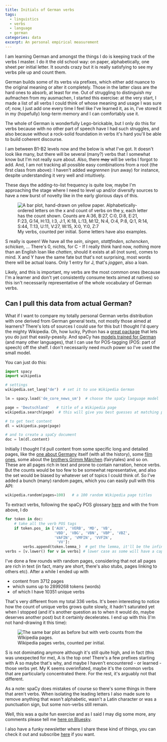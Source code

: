 ```yaml
---
title: Initials of German verbs
tags:
  - linguistics
  - verbs
  - language
  - german
categories: data
excerpt: An personal empirical measurement
---
```


I am learning German and amongst the things I do is keeping track of the verbs I master. I do it the old school way: on paper, alphabetically, one sheet per initial letter. It sounds crazy but it is really satisfying to see my verbs pile up and count them. 

German builds some of its verbs via prefixes, which either add nuance to the original meaning or alter it completely. Those in the latter class are the hard ones to absorb, at least for me. Out of struggling to distinguish my aufmachen from my ausmachen, I started this exercise: at the very start, I made a list of all verbs I could think of whose meaning and usage I was sure of; now, I just add one every time I feel like I've learned it, as in, I've stored it in my (hopefully) long-term memory and I can comfortably use it.

The whole of German is wonderfully Lego-brickable, but I only do this for verbs because with no other part of speech have I had such struggles, and also because without a rock-solid foundation in verbs it's hard you'll be able to build coherent discourse.

I am between B1-B2 levels now and the below is what I've got. It doesn't look like many, but there will be several (many?) verbs that I somewhat know but I'm not really sure about. Also, there ~~may~~ will be verbs I forgot to add. And, I am not tracking all possible easy combinations from a root (the first class from above): I haven't added _wegrennen_ (run away) for instance, despite understanding it very well and intuitively. 

These days the adding-to-list frequency is quite low, maybe I'm approaching the stage where I need to level up and/or diversify sources to have a new burst of novelty like in the early glorious days of this.

<figure class="responsive">
  <img src="{{ site.url }}{{site.posts_images_path}}german-verbs.jpg" alt="A bar plot, hand-drawn on yellow paper. Alphabetically-ordered letters on the x and count of verbs on the y, each letter has the count shown. Counts are A:36, B:27, C:0, D:8, E:21, F:23, G:14, H:13, I:3, J:1, K:18, L:13, M:12, N:4, O:4, P:8, Q:1, R:14, S:44, T:13, U:11, V:27, W:15, X:0, Y:0, Z:7">
  <figcaption>My verbs, counted per initial. Some letters have also examples.</figcaption>
</figure>

S really is queen! We have all the _sein_, _singen_, _stattfinden_, _schencken_, _schicken_, ...
There's 0, nichts, for C - If I really think hard now, nothing more than an English loan like _chatten_, should it exists at all (not sure), comes to mind. X and Y have the same fate but that's not surprising, most words there will be actual loans. 
Only 1 entry for J, that's _joggen_, also a loan.

Likely, and this is important, my verbs are the most common ones (because I'm a learner and don't yet consistently consume texts aimed at natives) so this isn't necessarily representative of the whole vocabulary of German verbs.

## Can I pull this data from actual German?

What if I want to compare my totally personal German verbs distribution with one derived from German general texts, not mostly those aimed at learners? There's lots of sources I could use for this but I thought I'd query the mighty Wikipedia. Oh, how lucky, Python has a [great package](https://wikipedia.readthedocs.io/en/latest/code.html) that lets you do just that easily-peasily. And spaCy has [models trained for German](https://spacy.io/models/de) (and many other languages), that I can use for POS-tagging (POS: part of speech) off the shelf. I don't necessarily need much power so I've used the small model.

You can just do this:

```py
import spacy
import wikipedia

# settings
wikipedia.set_lang("de")  # set it to use Wikipedia German

lm = spacy.load('de_core_news_sm')  # choose the spaCy language model

page = 'Deutschland'   # title of a Wikipedia page
wikipedia.search(page)  # this will give you best guesses at matching pages

# to get text content
dl = wikipedia.page(page)

# and to create a spaCy document
doc = lm(dl.content)
```

Initially I thought I'd pull content from some specific long and detailed pages, like the [one about Germany](https://de.wikipedia.org/wiki/Deutschland) itself (with all the history), some [film ones](https://de.wikipedia.org/wiki/Das_Leben_der_Anderen), some about the [brothers Grimm Märchen](https://de.wikipedia.org/wiki/H%C3%A4nsel_und_Gretel) (fairytales) and so on. These are all pages rich in text and prone to contain narration, hence verbs. But the counts would be too few to be somewhat representative, and also the set would be biased by whatever set of topics I could think of. 
So I've added a bunch (many) random pages, which you can easily pull with this API:

```py
wikipedia.random(pages=100)   # a 100 random Wikipedia page titles
```

To extract verbs, following the spaCy POS glossary [here](https://github.com/explosion/spaCy/blob/master/spacy/glossary.py) and with the  from above, I do 

```py
for token in doc:
    # take all the verb POS tags
    if token.pos_ in ['AUX', 'VERB', 'MD', 'VB', 
                      'VBD', 'VBG', 'VBN', 'VBP', 'VBZ', 
                      'VAFIN', 'VMFIN', 'VVFIN', 
                       'VV']:
        verbs.append(token.lemma_)  # get the lemma, it'll be the infinitive of the verb
verbs = [v.lower() for v in verbs] # lower case as some will have a capitalised start
```

I've done a few rounds with random pages, considering that not all pages are rich in text (in fact, many are short, there's also stubs, pages linking to others etc). After a while I ended up with
* content from 3712 pages
* which sums up to 2899268 tokens (words)
* of which I have 10351 unique verbs

That's very different from my total 336 verbs. It's been interesting to notice how the count of unique verbs grows quite slowly, it hadn't saturated yet when I stopped (and it's another question as to when it would do, maybe deserves another post) but it certainly decelerates. I end up with this (I'm not hand-drawing it this time):

<figure class="responsive">
  <img src="{{ site.url }}{{site.posts_images_path}}german-verbs-wikipedia.jpg" alt="The same bar plot as before but with verb counts from the WIkipedia pages.">
  <figcaption>Wikipedia pages verbs, counted per initial.</figcaption>
</figure>

S is not dominating anymore although it's still quite high, and in fact (this was unexpected for me), A is the top one! There's a few prefixes starting with A so maybe that's why, and maybe I haven't encountered - or learned - those verbs yet. My K seems overinflated, maybe it's the common verbs that are particularly concentrated there. For the rest, it's arguably not that different.

As a note: spaCy does mistakes of course so there's some things in there that aren't verbs. When isolating the leading letters I also made sure to remove anything that wasn't alphabetic, wasn't a Latin character or was a punctuation sign, but some non-verbs still remain.

Well, this was a quite fun exercise and as I said I may dig some more, any comments please tell me [here on Bluesky](https://bsky.app/profile/martinapugliese.bsky.social/post/3lewjivcwgc2d).

I also have a funky newsletter where I share these kind of things, you can check it out and subscribe [here](https://buttondown.email/martinapugliese) if you want.
